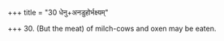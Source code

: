 +++
title = "30 धेनु+अनडुहोर्भक्ष्यम्"

+++
30. (But the meat) of milch-cows and oxen may be eaten.
